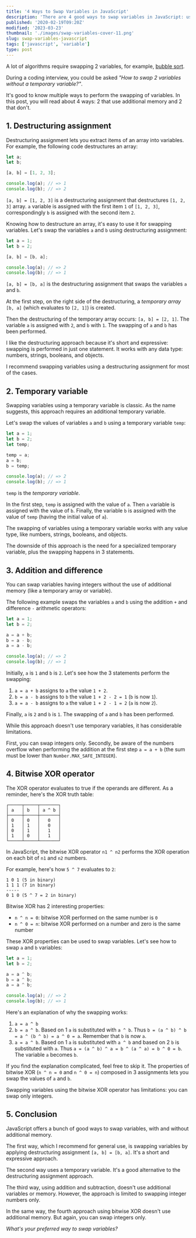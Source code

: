 ```yaml
---
title: '4 Ways to Swap Variables in JavaScript'
description: 'There are 4 good ways to swap variables in JavaScript: using a destructuring assignment, a temporary variable, addition & difference, or XOR operator.'
published: '2020-02-19T09:20Z'
modified: '2023-03-23'
thumbnail: './images/swap-variables-cover-11.png'
slug: swap-variables-javascript
tags: ['javascript', 'variable']
type: post
---
```


A lot of algorithms require swapping 2 variables, for example, [bubble sort](https://en.wikipedia.org/wiki/Bubble_sort).  

During a coding interview, you could be asked *"How to swap 2 variables without a temporary variable?"*.  

It's good to know multiple ways to perform the swapping of variables. In this post, you will read about 4 ways: 2 that use additional memory and 2 that don't.  

<Affiliate />

## 1. Destructuring assignment

Destructuring assignment lets you extract items of an array into variables. For example, the following code destructures an array:

```javascript mark=4
let a;
let b;

[a, b] = [1, 2, 3];

console.log(a); // => 1
console.log(b); // => 2
```

`[a, b] = [1, 2, 3]` is a destructuring assignment that destructures `[1, 2, 3]` array. `a` variable is assigned with the first item `1` of `[1, 2, 3]`, correspondingly `b` is assigned with the second item `2`.  

Knowing how to destructure an array, it's easy to use it for swapping variables. Let's swap the variables `a` and `b` using destructuring assignment:

```javascript mark=4
let a = 1;
let b = 2;

[a, b] = [b, a];

console.log(a); // => 2
console.log(b); // => 1
```

`[a, b] = [b, a]` is the destructuring assignment that swaps the variables `a` and `b`.  

At the first step, on the right side of the destructuring, a *temporary array* `[b, a]` (which evaluates to `[2, 1]`) is created.  

Then the destructuring of the temporary array occurs: `[a, b] = [2, 1]`. The variable `a` is assigned with `2`, and `b` with `1`. The swapping of `a` and `b` has been performed.  

I like the destructuring approach because it's short and expressive: swapping is performed in just one statement. It works with any data type: numbers, strings, booleans, and objects.  

I recommend swapping variables using a destructuring assignment for most of the cases.  

## 2. Temporary variable

Swapping variables using a temporary variable is classic. As the name suggests, this approach requires an additional temporary variable.  

Let's swap the values of variables `a` and `b` using a temporary variable `temp`:

```javascript mark=5:7
let a = 1;
let b = 2;
let temp;

temp = a;
a = b;
b = temp;

console.log(a); // => 2
console.log(b); // => 1
```

`temp` is the *temporary variable*.

In the first step, `temp` is assigned with the value of `a`. Then `a` variable is assigned with the value of `b`. Finally, the variable `b` is assigned with the value of `temp` (having the initial value of `a`).  

The swapping of variables using a temporary variable works with any value type, like numbers, strings, booleans, and objects.  

The downside of this approach is the need for a specialized temporary variable, plus the swapping happens in 3 statements.  

## 3. Addition and difference

You can swap variables having integers without the use of additional memory (like a temporary array or variable).

The following example swaps the variables `a` and `b` using the addition `+` and difference `-` arithmetic operators:

```javascript mark=4:6
let a = 1;
let b = 2;

a = a + b;
b = a - b;
a = a - b;

console.log(a); // => 2
console.log(b); // => 1
```

Initially, `a` is `1` and `b` is `2`. Let's see how the 3 statements perform the swapping:

1. `a = a + b` assigns to `a` the value `1 + 2`.  
2. `b = a - b` assigns to `b` the value `1 + 2 - 2 = 1` (`b` is now `1`).  
3. `a = a - b` assigns to `a` the value `1 + 2 - 1 = 2` (`a` is now `2`).

Finally, `a` is `2` and `b` is `1`. The swapping of `a` and `b` has been performed.  

While this approach doesn't use temporary variables, it has considerable limitations. 

First, you can swap integers only. Secondly, be aware of the numbers overflow when performing the addition at the first step `a = a + b` (the sum must be lower than `Number.MAX_SAFE_INTEGER`).  

## 4. Bitwise XOR operator

The XOR operator evaluates to true if the operands are different. As a reminder, here's the XOR truth table:

```
┌─────┬─────┬───────┐
│ a   │ b   │ a ^ b │
├─────┼─────┼───────┤
│ 0   │ 0   │   0   │
│ 1   │ 1   │   0   │
│ 0   │ 1   │   1   │
│ 1   │ 0   │   1   │
└─────┴─────┴───────┘
```

In JavaScript, the bitwise XOR operator `n1 ^ n2` performs the XOR operation on each bit of `n1` and `n2` numbers.  

For example, here's how `5 ^ 7` evaluates to `2`:

```
1 0 1 (5 in binary)
1 1 1 (7 in binary)
-----
0 1 0 (5 ^ 7 = 2 in binary)
```

Bitwise XOR has 2 interesting properties: 

* `n ^ n = 0`: bitwise XOR performed on the same number is `0`
* `n ^ 0 = n`: bitwise XOR performed on a number and zero is the same number

These XOR properties can be used to swap variables. Let's see how to swap `a` and `b` variables:

```javascript mark=4:6
let a = 1;
let b = 2;

a = a ^ b;
b = a ^ b;
a = a ^ b;

console.log(a); // => 2
console.log(b); // => 1
```

Here's an explanation of why the swapping works:

1. `a = a ^ b`
2. `b = a ^ b`. Based on 1 `a` is substituted with `a ^ b`. Thus `b = (a ^ b) ^ b = a ^ (b ^ b) = a ^ 0 = a`. Remember that `b` is now `a`.  
3. `a = a ^ b`. Based on 1 `a` is substituted with `a ^ b` and based on 2 `b` is substituted with `a`. Thus `a = (a ^ b) ^ a = b ^ (a ^ a) = b ^ 0 = b`. The variable `a` becomes `b`.

If you find the explanation complicated, feel free to skip it. The properties of bitwise XOR (`n ^ n = 0` and `n ^ 0 = n`) composed in 3 assignments lets you swap the values of `a` and `b`.

Swapping variables using the bitwise XOR operator has limitations: you can swap only integers.  

## 5. Conclusion

JavaScript offers a bunch of good ways to swap variables, with and without additional memory.  

The first way, which I recommend for general use, is swapping variables by applying destructuring assignment `[a, b] = [b, a]`. It's a short and expressive approach.  

The second way uses a temporary variable. It's a good alternative to the destructuring assignment approach.  

The third way, using addition and subtraction, doesn't use additional variables or memory. However, the approach is limited to swapping integer numbers only.  

In the same way, the fourth approach using bitwise XOR doesn't use additional memory. But again, you can swap integers only.

*What's your preferred way to swap variables?*